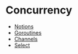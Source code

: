 # Concurrency

* [Notions](Notions.md)
* [Goroutines](goroutines/README.md)
* [Channels](channels/README.md)
* [Select](select/README.md)
